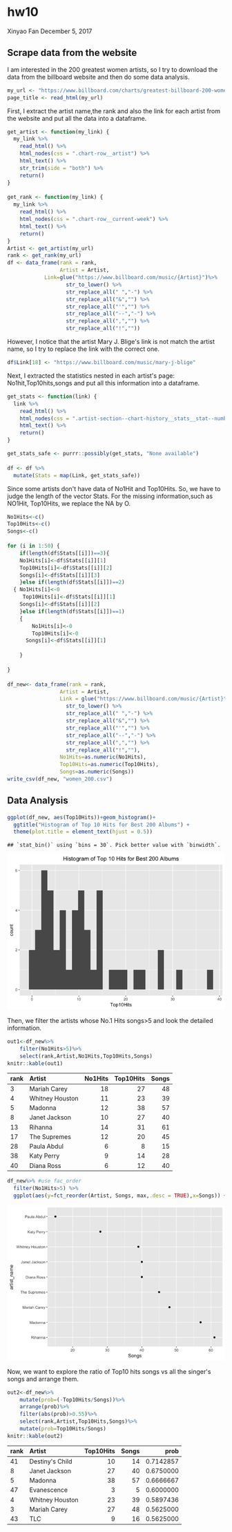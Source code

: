 hw10
================
Xinyao Fan
December 5, 2017

Scrape data from the website
----------------------------

I am interested in the 200 greatest women artists, so I try to download the data from the billboard website and then do some data analysis.

``` r
my_url <- "https://www.billboard.com/charts/greatest-billboard-200-women-artists"
page_title <- read_html(my_url)
```

First, I extract the artist name,the rank and also the link for each artist from the website and put all the data into a dataframe.

``` r
get_artist <- function(my_link) {
  my_link %>% 
    read_html() %>% 
    html_nodes(css = ".chart-row__artist") %>% 
    html_text() %>%
    str_trim(side = "both") %>% 
    return()
}

get_rank <- function(my_link) {
  my_link %>% 
    read_html() %>% 
    html_nodes(css = ".chart-row__current-week") %>% 
    html_text() %>% 
    return()
}
Artist <- get_artist(my_url)
rank <- get_rank(my_url)
df <- data_frame(rank = rank,
                 Artist = Artist,
            Link=glue("https://www.billboard.com/music/{Artist}")%>% 
                   str_to_lower() %>% 
                   str_replace_all(" ","-") %>% 
                   str_replace_all("&","") %>% 
                   str_replace_all("'","") %>% 
                   str_replace_all("--","-") %>% 
                   str_replace_all(",","") %>% 
                   str_replace_all("!",""))
```

However, I notice that the artist Mary J. Blige's link is not match the artist name, so I try to replace the link with the correct one.

``` r
df$Link[18] <- "https://www.billboard.com/music/mary-j-blige"
```

Next, I extracted the statistics nested in each artist's page: No1hit,Top10hits,songs and put all this information into a dataframe.

``` r
get_stats <- function(link) {
  link %>% 
    read_html() %>% 
    html_nodes(css = ".artist-section--chart-history__stats__stat--number") %>% 
    html_text() %>% 
    return()
}
```

``` r
get_stats_safe <- purrr::possibly(get_stats, "None available")

df <- df %>% 
  mutate(Stats = map(Link, get_stats_safe))
```

Since some artists don't have data of No1Hit and Top10Hits. So, we have to judge the length of the vector Stats. For the missing information,such as NO1Hit, Top10Hits, we replace the NA by O.

``` r
No1Hits<-c()
Top10Hits<-c()
Songs<-c()

for (i in 1:50) {
    if(length(df$Stats[[i]])==3){
    No1Hits[i]<-df$Stats[[i]][1]
    Top10Hits[i]<-df$Stats[[i]][2]
    Songs[i]<-df$Stats[[i]][3]
    }else if(length(df$Stats[[i]])==2)
  { No1Hits[i]<-0
     Top10Hits[i]<-df$Stats[[i]][1]
    Songs[i]<-df$Stats[[i]][2]
    }else if(length(df$Stats[[i]])==1)
    { 
        No1Hits[i]<-0
        Top10Hits[i]<-0
      Songs[i]<-df$Stats[[i]][1]
    
    }
 
}

df_new<- data_frame(rank = rank,
                 Artist = Artist,
                 Link = glue("https://www.billboard.com/music/{Artist}") %>% 
                   str_to_lower() %>% 
                   str_replace_all(" ","-") %>% 
                   str_replace_all("&","") %>% 
                   str_replace_all("'","") %>% 
                   str_replace_all("--","-") %>% 
                   str_replace_all(",","") %>% 
                   str_replace_all("!",""),
                 No1Hits=as.numeric(No1Hits),
                 Top10Hits=as.numeric(Top10Hits),
                 Songs=as.numeric(Songs))
write_csv(df_new, "women_200.csv")
```

Data Analysis
-------------

``` r
ggplot(df_new, aes(Top10Hits))+geom_histogram()+
  ggtitle("Histogram of Top 10 Hits for Best 200 Albums") +
  theme(plot.title = element_text(hjust = 0.5))
```

    ## `stat_bin()` using `bins = 30`. Pick better value with `binwidth`.

![](hw10_files/figure-markdown_github/unnamed-chunk-8-1.png)

Then, we filter the artists whose No.1 Hits songs&gt;5 and look the detailed information.

``` r
out1<-df_new%>%
    filter(No1Hits>5)%>%
    select(rank,Artist,No1Hits,Top10Hits,Songs)
knitr::kable(out1)
```

| rank | Artist          |  No1Hits|  Top10Hits|  Songs|
|:-----|:----------------|--------:|----------:|------:|
| 3    | Mariah Carey    |       18|         27|     48|
| 4    | Whitney Houston |       11|         23|     39|
| 5    | Madonna         |       12|         38|     57|
| 8    | Janet Jackson   |       10|         27|     40|
| 13   | Rihanna         |       14|         31|     61|
| 17   | The Supremes    |       12|         20|     45|
| 28   | Paula Abdul     |        6|          8|     15|
| 38   | Katy Perry      |        9|         14|     28|
| 40   | Diana Ross      |        6|         12|     40|

``` r
df_new%>% #use fac_order
  filter(No1Hits>5) %>%
  ggplot(aes(y=fct_reorder(Artist, Songs, max,.desc = TRUE),x=Songs)) + geom_point()+scale_y_discrete("artist_name")
```

![](hw10_files/figure-markdown_github/unnamed-chunk-10-1.png)

Now, we want to explore the ratio of Top10 hits songs vs all the singer's songs and arrange them.

``` r
out2<-df_new%>%
    mutate(prob=(-Top10Hits/Songs))%>%
    arrange(prob)%>%
    filter(abs(prob)>0.55)%>%
    select(rank,Artist,Top10Hits,Songs)%>%
    mutate(prob=Top10Hits/Songs)
knitr::kable(out2)
```

| rank | Artist          |  Top10Hits|  Songs|       prob|
|:-----|:----------------|----------:|------:|----------:|
| 41   | Destiny's Child |         10|     14|  0.7142857|
| 8    | Janet Jackson   |         27|     40|  0.6750000|
| 5    | Madonna         |         38|     57|  0.6666667|
| 47   | Evanescence     |          3|      5|  0.6000000|
| 4    | Whitney Houston |         23|     39|  0.5897436|
| 3    | Mariah Carey    |         27|     48|  0.5625000|
| 43   | TLC             |          9|     16|  0.5625000|
